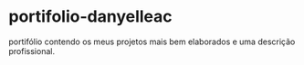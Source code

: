 # portifolio-danyelleac
portifólio contendo os meus projetos  mais bem elaborados e uma descrição profissional. 
